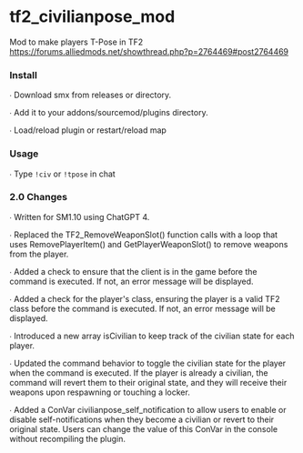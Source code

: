 # tf2_civilianpose_mod

Mod to make players T-Pose in TF2  
https://forums.alliedmods.net/showthread.php?p=2764469#post2764469

### Install

∙ Download smx from releases or directory.

∙ Add it to your addons/sourcemod/plugins directory.

∙ Load/reload plugin or restart/reload map

### Usage

∙ Type `!civ` or `!tpose` in chat

### 2.0 Changes

∙ Written for SM1.10 using ChatGPT 4.

∙ Replaced the TF2_RemoveWeaponSlot() function calls with a loop that uses RemovePlayerItem() and GetPlayerWeaponSlot() to remove weapons from the player.

∙ Added a check to ensure that the client is in the game before the command is executed. If not, an error message will be displayed.

∙ Added a check for the player's class, ensuring the player is a valid TF2 class before the command is executed. If not, an error message will be displayed.

∙ Introduced a new array isCivilian to keep track of the civilian state for each player.

∙ Updated the command behavior to toggle the civilian state for the player when the command is executed. If the player is already a civilian, the command will revert them to their original state, and they will receive their weapons upon respawning or touching a locker.

∙ Added a ConVar civilianpose_self_notification to allow users to enable or disable self-notifications when they become a civilian or revert to their original state. Users can change the value of this ConVar in the console without recompiling the plugin.